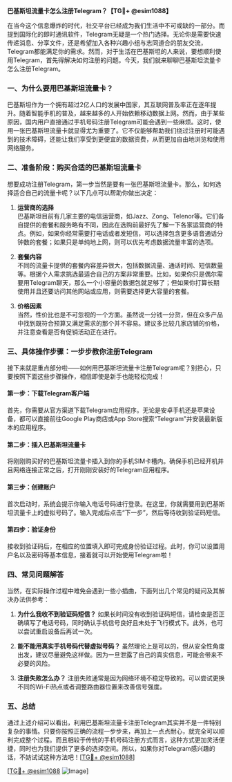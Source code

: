 **巴基斯坦流量卡怎么注册Telegram？【TG💪+ @esim1088】**

在当今这个信息爆炸的时代，社交平台已经成为我们生活中不可或缺的一部分。而提到国际化的即时通讯软件，Telegram无疑是一个热门选择。无论你是需要快速传递消息、分享文件，还是希望加入各种兴趣小组与志同道合的朋友交流，Telegram都能满足你的需求。然而，对于生活在巴基斯坦的人来说，要想顺利使用Telegram，首先得解决如何注册的问题。今天，我们就来聊聊巴基斯坦流量卡怎么注册Telegram。

### 一、为什么要用巴基斯坦流量卡？

巴基斯坦作为一个拥有超过2亿人口的发展中国家，其互联网普及率正在逐年提升。随着智能手机的普及，越来越多的人开始依赖移动数据上网。然而，由于某些原因，国内用户直接通过手机号码注册Telegram可能会遇到一些麻烦。这时，使用一张巴基斯坦流量卡就显得尤为重要了。它不仅能够帮助我们绕过注册时可能遇到的技术障碍，还能让我们享受到更便宜的数据资费，从而更加自由地浏览和使用网络服务。

### 二、准备阶段：购买合适的巴基斯坦流量卡

想要成功注册Telegram，第一步当然是要有一张巴基斯坦流量卡。那么，如何选择适合自己的流量卡呢？以下几点可以帮助你做出决定：

1. **运营商的选择**  
   巴基斯坦目前有几家主要的电信运营商，如Jazz、Zong、Telenor等。它们各自提供的套餐和服务略有不同，因此在选购前最好先了解一下各家运营商的特点。例如，如果你经常需要打电话或者发短信，可以选择包含更多语音通话分钟数的套餐；如果只是单纯地上网，则可以优先考虑数据流量丰富的选项。

2. **套餐内容**  
   不同的流量卡提供的套餐内容差异很大，包括数据流量、通话时间、短信数量等。根据个人需求挑选最适合自己的方案非常重要。比如，如果你只是偶尔需要用Telegram聊天，那么一个小容量的数据包就足够了；但如果你打算长期使用并且还要访问其他网站或应用，则需要选择更大容量的套餐。

3. **价格因素**  
   当然，性价比也是不可忽视的一个方面。虽然说一分钱一分货，但在众多产品中找到既符合预算又满足需求的那个并不容易。建议多比较几家店铺的价格，并注意查看是否有促销活动正在进行。

### 三、具体操作步骤：一步步教你注册Telegram

接下来就是重点部分啦——如何用巴基斯坦流量卡注册Telegram呢？别担心，只要按照下面这些步骤操作，相信即使是新手也能轻松完成！

#### 第一步：下载Telegram客户端
首先，你需要从官方渠道下载Telegram应用程序。无论是安卓手机还是苹果设备，都可以直接前往Google Play商店或App Store搜索“Telegram”并安装最新版本的应用程序。

#### 第二步：插入巴基斯坦流量卡
将刚刚购买好的巴基斯坦流量卡插入到你的手机SIM卡槽内。确保手机已经开机并且网络连接正常之后，打开刚刚安装好的Telegram应用程序。

#### 第三步：创建账户
首次启动时，系统会提示你输入电话号码进行登录。在这里，你就需要用到巴基斯坦流量卡上的虚拟号码了。输入完成后点击“下一步”，然后等待收到验证码短信。

#### 第四步：验证身份
接收到验证码后，在相应的位置填入即可完成身份验证过程。此时，你可以设置用户名以及密码等基本信息，接着就可以开始使用Telegram啦！

### 四、常见问题解答

当然，在实际操作过程中难免会遇到一些小插曲，下面列出几个常见的疑问及其解决办法供参考：

1. **为什么我收不到验证码短信？**
   如果长时间没有收到验证码短信，请检查是否正确填写了电话号码，同时确认手机信号良好且未处于飞行模式下。此外，也可以尝试重启设备后再试一次。

2. **能不能用真实手机号码代替虚拟号码？**
   虽然理论上是可以的，但从安全性角度出发，建议尽量避免这样做。因为一旦泄露了自己的真实信息，可能会带来不必要的风险。

3. **注册失败怎么办？**
   注册失败通常是因为网络环境不稳定导致的。可以尝试更换不同的Wi-Fi热点或者调整路由器位置来改善信号强度。

### 五、总结

通过上述介绍可以看出，利用巴基斯坦流量卡注册Telegram其实并不是一件特别复杂的事情。只要你按照正确的流程一步步来，再加上一点点耐心，就完全可以顺利完成整个过程。而且相较于传统的手机号码注册方式而言，这种方式更加灵活便捷，同时也为我们提供了更多的选择空间。所以，如果你对Telegram感兴趣的话，不妨试试这种方法吧！[[TG💪+ @esim1088](https://t.me/s/esim1088)]

[[TG💪+ @esim1088](https://t.me/s/esim1088) ![Image](https://i.postimg.cc/4NQfJmqS/Snipaste-2025-05-13-00-14-12.png)]